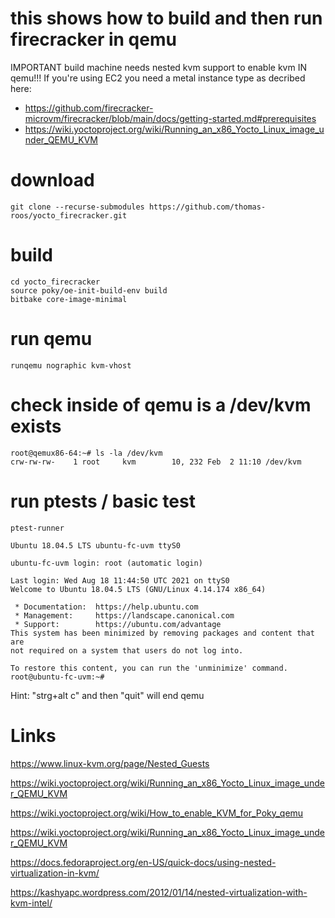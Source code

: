 # this shows how to build and then run firecracker in qemu


IMPORTANT build machine needs nested kvm support to enable kvm IN qemu!!!
If you're using EC2 you need a metal instance type as decribed here:
+ https://github.com/firecracker-microvm/firecracker/blob/main/docs/getting-started.md#prerequisites
+ https://wiki.yoctoproject.org/wiki/Running_an_x86_Yocto_Linux_image_under_QEMU_KVM

# download
```
git clone --recurse-submodules https://github.com/thomas-roos/yocto_firecracker.git
```

# build
```
cd yocto_firecracker
source poky/oe-init-build-env build
bitbake core-image-minimal
```

# run qemu
```
runqemu nographic kvm-vhost
```

# check inside of qemu is a /dev/kvm exists
```
root@qemux86-64:~# ls -la /dev/kvm
crw-rw-rw-    1 root     kvm        10, 232 Feb  2 11:10 /dev/kvm
```

# run ptests / basic test

```
ptest-runner
```
```
Ubuntu 18.04.5 LTS ubuntu-fc-uvm ttyS0

ubuntu-fc-uvm login: root (automatic login)

Last login: Wed Aug 18 11:44:50 UTC 2021 on ttyS0
Welcome to Ubuntu 18.04.5 LTS (GNU/Linux 4.14.174 x86_64)

 * Documentation:  https://help.ubuntu.com
 * Management:     https://landscape.canonical.com
 * Support:        https://ubuntu.com/advantage
This system has been minimized by removing packages and content that are
not required on a system that users do not log into.

To restore this content, you can run the 'unminimize' command.
root@ubuntu-fc-uvm:~# 
```
Hint: "strg+alt c" and then "quit" will end qemu

# Links
https://www.linux-kvm.org/page/Nested_Guests

https://wiki.yoctoproject.org/wiki/Running_an_x86_Yocto_Linux_image_under_QEMU_KVM

https://wiki.yoctoproject.org/wiki/How_to_enable_KVM_for_Poky_qemu

https://wiki.yoctoproject.org/wiki/Running_an_x86_Yocto_Linux_image_under_QEMU_KVM

https://docs.fedoraproject.org/en-US/quick-docs/using-nested-virtualization-in-kvm/

https://kashyapc.wordpress.com/2012/01/14/nested-virtualization-with-kvm-intel/